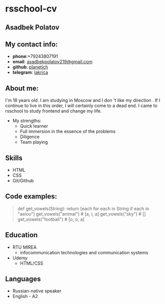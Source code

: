 # rsschool-cv

## Asadbek Polatov

## My contact info:

* __phone__:+79243807191
* __email__: asadbekpolatov219@gmail.com
* __github__: [planetich](https://github.com/planetich)
* __telegram__: [lakrica](https://t.me/Sksls211)

## About me:
  I'm 18 years old. I am studying in Moscow and I don 't like my direction . If I continue to live in this order, I will certainly come to a dead end. I came to rsschool to study frontend and change my life.
  * My strengths:
    * Quick learner
    * Full immersion in the essence of the problems
    * Diligence
    * Team playing

## Skills
* HTML
* CSS
* Git/Github

## Code examples:


   > def get_vowels(String):
   >    return [each for each in String if each in "aeiou"]
   > get_vowels("animal") # [a, i, a]
   > get_vowels("sky") # []
   > get_vowels("football") # [o, o, a]

## Education
* RTU MIREA
  * infocommunication technologies and communication systems
* Udemy
  * HTML/CSS

## Languages
 * Russian-native speaker
 * English - A2 
 
